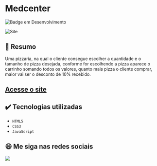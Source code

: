 # Medcenter
![Badge em Desenvolvimento](https://img.shields.io/static/v1?label=STATUS&message=EM%20ANDAMENTO&color=blue&style=for-the-badge)             

<img src="https://github.com/luizfelipe9627/pizzaria-javascript/blob/master/images/pizzaria.png" alt="Site">

## 📄 Resumo
Uma pizzaria, na qual o cliente consegue escolher a quantidade e o tamanho de pizza desejada, conforme for escolhendo a pizza aparece o carrinho somando todos os valores, quanto mais pizza o cliente comprar, maior vai ser o desconto de 10% recebido.

## <a href="https://luizfelipe9627.github.io/pizzaria-javascript">Acesse o site</a>

## ✔️ Tecnologias utilizadas

- ``HTML5``
- ``CSS3``
- ``JavaScript``

## 😄 Me siga nas redes sociais<br>

<p align="left">
  <a href="https://www.linkedin.com/in/luizfelipe9627/" target="_blank"><img src="https://img.shields.io/badge/-LinkedIn-%230077B5?style=for-the-badge&logo=linkedin&logoColor=white"></a>
</p>
